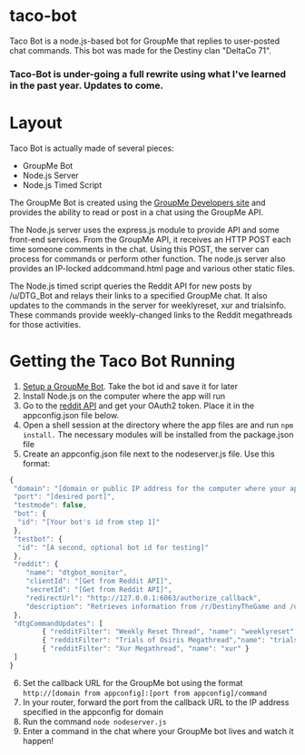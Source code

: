 # taco-bot
Taco Bot is a node.js-based bot for GroupMe that replies to user-posted chat commands. This bot was made for the Destiny clan "DeltaCo 71".

### Taco-Bot is under-going a full rewrite using what I've learned in the past year. Updates to come.


# Layout
Taco Bot is actually made of several pieces:
  * GroupMe Bot
  * Node.js Server
  * Node.js Timed Script

The GroupMe Bot is created using the [GroupMe Developers site](https://dev.groupme.com/) and provides the ability to read or post in a chat using the GroupMe API.

The Node.js server uses the express.js module to provide API and some front-end services. From the GroupMe API, it receives an HTTP POST each time someone comments in the chat. Using this POST, the server can process for commands or perform other function. The node.js server also provides an IP-locked addcommand.html page and various other static files.

The Node.js timed script queries the Reddit API for new posts by /u/DTG_Bot and relays their links to a specified GroupMe chat. It also updates to the commands in the server for weeklyreset, xur and trialsinfo. These commands provide weekly-changed links to the Reddit megathreads for those activities.

# Getting the Taco Bot Running
1. [Setup a GroupMe Bot](https://dev.groupme.com/tutorials/bots). Take the bot id and save it for later
2. Install Node.js on the computer where the app will run
3. Go to the [reddit API](https://www.reddit.com/dev/api/) and get your OAuth2 token. Place it in the appconfig.json file below.
4. Open a shell session at the directory where the app files are and run `npm install.` The necessary modules will be installed from the package.json file
5. Create an appconfig.json file next to the nodeserver.js file. Use this format:
```javascript
{
 "domain": "[domain or public IP address for the computer where your app is running]",
 "port": "[desired port]",
 "testmode": false,
 "bot": {
  "id": "[Your bot's id from step 1]"
 },
 "testbot": {
  "id": "[A second, optional bot id for testing]"
 },
 "reddit": {
	"name": "dtgbot_monitor",
	"clientId": "[Get from Reddit API]",
	"secretId": "[Get from Reddit API]",
	"redirectUrl": "http://127.0.0.1:6063/authorize_callback",
	"description": "Retrieves information from /r/DestinyTheGame and /u/DTG_Bot"
 },
 "dtgCommandUpdates": [
		{ "redditFilter": "Weekly Reset Thread", "name": "weeklyreset" },
		{ "redditFilter": "Trials of Osiris Megathread","name": "trialsinfo" },
		{ "redditFilter": "Xur Megathread", "name": "xur" }
 ]
}
```
6. Set the callback URL for the GroupMe bot using the format `http://[domain from appconfig]:[port from appconfig]/command`
7. In your router, forward the port from the callback URL to the IP address specified in the appconfig for domain
8. Run the command `node nodeserver.js`
9. Enter a command in the chat where your GroupMe bot lives and watch it happen!

